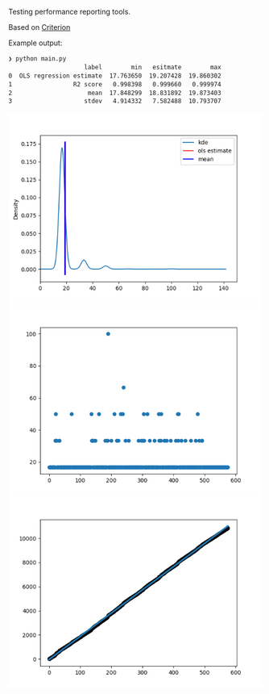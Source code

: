 Testing performance reporting tools.

Based on [Criterion](http://www.serpentine.com/criterion/tutorial.html)

Example output:

```txt
❯ python main.py
                     label        min   esitmate        max
0  OLS regression estimate  17.763650  19.207428  19.860302
1                 R2 score   0.998398   0.999660   0.999974
2                     mean  17.848299  18.831892  19.873403
3                    stdev   4.914332   7.582488  10.793707
```

![KDE](docs/kde.png)
![measures](docs/measures.png)
![osl](docs/ols.png)
